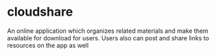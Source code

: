 # cloudshare
An online application which organizes related materials and make them available for download for users. Users also can post and share links to resources on the app as well